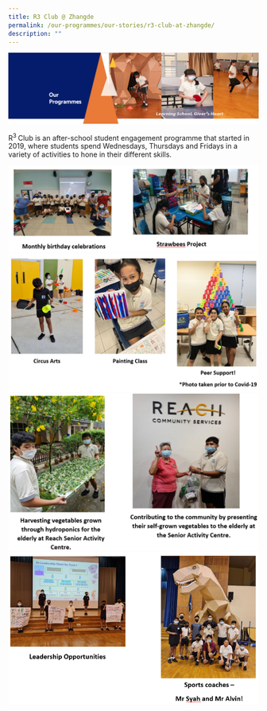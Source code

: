 ```yaml
---
title: R3 Club @ Zhangde
permalink: /our-programmes/our-stories/r3-club-at-zhangde/
description: ""
---
```

<img src="/images/OurProgrammes.png">
<p>R<sup>3&nbsp;</sup>Club is an after-school student engagement programme that started in 2019, where students spend Wednesdays, Thursdays and Fridays in a variety of activities to hone in their different skills.&nbsp;</p>
<img src="/images/R3%20Club1.png">
<img src="/images/R3%20Club2.png">
<img src="/images/R3%20Club3.png">
<img src="/images/R3%20Club4.png">